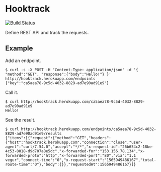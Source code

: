 # Hooktrack

[![Build Status](https://travis-ci.org/jinjor/hooktrack.svg)](https://travis-ci.org/jinjor/hooktrack)

Define REST API and track the requests.

## Example

Add an endpoint.

```shell
$ curl -s -X POST -H "Content-Type: application/json" -d '{ "method":"GET", "response":{"body":"Hello!"} }' http://hooktrack.herokuapp.com/endpoints
{"key":"ca5aea78-9c5d-4032-8829-ad7e90ad91e9"}
```

Call it.

```shell
$ curl http://hooktrack.herokuapp.com/ca5aea78-9c5d-4032-8829-ad7e90ad91e9
Hello!
```

See the result.

```shell
$ curl http://hooktrack.herokuapp.com/endpoints/ca5aea78-9c5d-4032-8829-ad7e90ad91e9/results
{"items":[{"request":{"method":"GET","headers":{"host":"hooktrack.herokuapp.com","connection":"close","user-agent":"curl/7.54.0","accept":"*/*","x-request-id":"26b654c2-18be-4c53-8018-d9d707a8e5dc","x-forwarded-for":"153.156.78.134","x-forwarded-proto":"http","x-forwarded-port":"80","via":"1.1 vegur","connect-time":"0","x-request-start":"1565949486167","total-route-time":"0"},"body":{}},"requestedAt":1565949486167}]}
```

